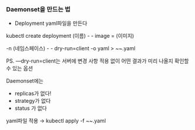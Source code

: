 ### Daemonset을 만드는 법

- Deployment yaml파일을 만든다

kubectl create deployment (이름)  - - image = (이미지)

-n (네임스페이스) - - dry-run=client -o yaml > ~~.yaml

PS. —dry-run=client는 서버에 변경 사항 적용 없이 어떤 결과가 미리 나올지 확인할 수 있는 옵션

Daemonset에는 

- replicas가 없다!
- strategy가 없다
- status 가 없다

yaml파일 적용 → kubectl apply -f ~~.yaml
